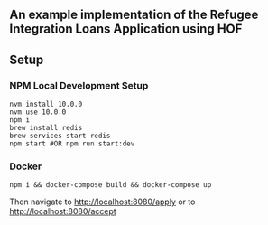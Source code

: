 ## An example implementation of the Refugee Integration Loans Application using HOF

## Setup

### NPM Local Development Setup
```
nvm install 10.0.0
nvm use 10.0.0
npm i
brew install redis
brew services start redis
npm start #OR npm run start:dev 
```

### Docker
```
npm i && docker-compose build && docker-compose up
```

Then navigate to <http://localhost:8080/apply>
or to <http://localhost:8080/accept>
